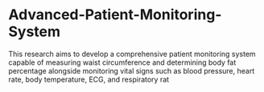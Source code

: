 # Advanced-Patient-Monitoring-System
This research aims to develop a comprehensive patient monitoring system capable of measuring waist circumference and determining body fat percentage alongside monitoring vital signs such as blood pressure, heart rate, body temperature, ECG, and respiratory rat
